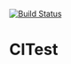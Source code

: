 [![Build Status](https://travis-ci.com/jinthislife/CITest.svg?branch=master)](https://travis-ci.com/jinthislife/CITest)

# CITest



